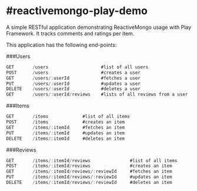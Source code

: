 #reactivemongo-play-demo
=======================

A simple RESTful application demonstrating ReactiveMongo usage with Play Framework.  It tracks comments and ratings per item.

This application has the following end-points:

###Users
```scala
GET       /users                    #list of all users                
POST      /users                    #creates a user    
GET       /users/:userId            #fetches a user       
PUT       /users/:userId            #updates a user       
DELETE    /users/:userId            #deletes a user
GET       /users/:userId/reviews    #lists of all reviews from a user
```

###Items
```scala
GET       /items             #list of all items                
POST      /items             #creates an item    
GET       /items/:itemId     #fetches an item       
PUT       /items/:itemId     #updates an item       
DELETE    /items/:itemId     #deletes an item
```

###Reviews
```scala
GET       /items/:itemId/reviews               #list of all items                
POST      /items/:itemId/reviews               #creates an item    
GET       /items/:itemId/reviews/:reviewId     #fetches an item       
PUT       /items/:itemId/reviews/:reviewId     #updates an item       
DELETE    /items/:itemId/reviews/:reviewId     #deletes an item
```

